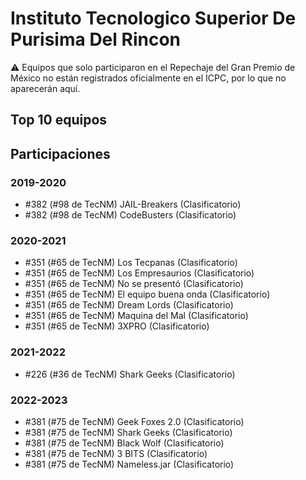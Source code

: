 # Instituto Tecnologico Superior De Purisima Del Rincon

:warning: Equipos que solo participaron en el Repechaje del Gran Premio de México no están registrados oficialmente en el ICPC, por lo que no aparecerán aquí.

## Top 10 equipos


## Participaciones

### 2019-2020

- #382 (#98 de TecNM) JAIL-Breakers (Clasificatorio)
- #382 (#98 de TecNM) CodeBusters (Clasificatorio)

### 2020-2021

- #351 (#65 de TecNM) Los Tecpanas (Clasificatorio)
- #351 (#65 de TecNM) Los Empresaurios (Clasificatorio)
- #351 (#65 de TecNM) No se presentó (Clasificatorio)
- #351 (#65 de TecNM) El equipo buena onda (Clasificatorio)
- #351 (#65 de TecNM) Dream Lords (Clasificatorio)
- #351 (#65 de TecNM) Maquina del Mal (Clasificatorio)
- #351 (#65 de TecNM) 3XPRO (Clasificatorio)

### 2021-2022

- #226 (#36 de TecNM) Shark Geeks (Clasificatorio)

### 2022-2023

- #381 (#75 de TecNM) Geek Foxes 2.0 (Clasificatorio)
- #381 (#75 de TecNM) Shark Geeks (Clasificatorio)
- #381 (#75 de TecNM) Black Wolf (Clasificatorio)
- #381 (#75 de TecNM) 3 BITS (Clasificatorio)
- #381 (#75 de TecNM) Nameless.jar (Clasificatorio)



